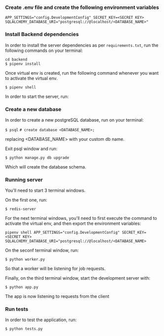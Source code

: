 ### Create .env file and create the following environment variables

`APP_SETTINGS="config.DevelopmentConfig"
SECRET_KEY=<SECRET KEY>
SQLALCHEMY_DATABASE_URI="postgresql://@localhost/<DATABASE_NAME>"`

### Install Backend dependencies

In order to install the server dependencies as per `requirements.txt`, run the following commands on your terminal:

`cd backend` <br>
`$ pipenv install`

Once virtual env is created, run the following command whenever you want to activate the virtual env.

 `$ pipenv shell`

In order to start the server, run:

### Create a new database

In order to create a new postgreSQL database, run on your terminal:

`$ psql`
`# create database <DATABASE_NAME>;`

replacing <DATABASE_NAME> with your custom db name.

Exit psql window and run:

`$ python manage.py db upgrade`

Which will create the database schema.

### Running server

You'll need to start 3 terminal windows.

On the first one, run:

`$ redis-server`

For the next terminal windows, you'll need to first execute the command to activate the virtual env,
and then export the environment variables:

`pipenv shell
APP_SETTINGS="config.DevelopmentConfig"
SECRET_KEY=<SECRET KEY>
SQLALCHEMY_DATABASE_URI="postgresql://@localhost/<DATABASE_NAME>
`

On the seconf terminal window, run:

`$ python worker.py`

So that a worker will be listening for job requests.

Finally, on the third terminal window, start the development server with:

`$ python app.py`

The app is now listening to requests from the client

### Run tests

In order to test the application, run:

`$ python tests.py`
